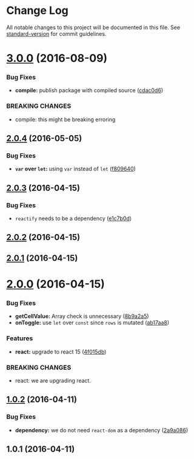 # Change Log

All notable changes to this project will be documented in this file. See [standard-version](https://github.com/conventional-changelog/standard-version) for commit guidelines.

<a name="3.0.0"></a>
# [3.0.0](https://github.com/emkay/material-ui-table-edit/compare/v2.0.4...v3.0.0) (2016-08-09)


### Bug Fixes

* **compile:** publish package with compiled source ([cdac0d6](https://github.com/emkay/material-ui-table-edit/commit/cdac0d6))


### BREAKING CHANGES

* compile: this might be breaking erroring



<a name="2.0.4"></a>
## [2.0.4](https://github.com/emkay/material-ui-table-edit/compare/v2.0.3...v2.0.4) (2016-05-05)


### Bug Fixes

* **`var` over `let`:** using `var` instead of `let` ([f809640](https://github.com/emkay/material-ui-table-edit/commit/f809640))



<a name="2.0.3"></a>
## [2.0.3](https://github.com/emkay/material-ui-table-edit/compare/v2.0.2...v2.0.3) (2016-04-15)


### Bug Fixes

* `reactify` needs to be a dependency ([e1c7b0d](https://github.com/emkay/material-ui-table-edit/commit/e1c7b0d))



<a name="2.0.2"></a>
## [2.0.2](https://github.com/emkay/material-ui-table-edit/compare/v2.0.1...v2.0.2) (2016-04-15)




<a name="2.0.1"></a>
## [2.0.1](https://github.com/emkay/material-ui-table-edit/compare/v2.0.0...v2.0.1) (2016-04-15)




<a name="2.0.0"></a>
# [2.0.0](https://github.com/emkay/material-ui-table-edit/compare/v1.0.2...v2.0.0) (2016-04-15)


### Bug Fixes

* **getCellValue:** Array check is unnecessary ([8b9a2a5](https://github.com/emkay/material-ui-table-edit/commit/8b9a2a5))
* **onToggle:** use `let` over `const` since `rows` is mutated ([ab17aa8](https://github.com/emkay/material-ui-table-edit/commit/ab17aa8))

### Features

* **react:** upgrade to react 15 ([4f015db](https://github.com/emkay/material-ui-table-edit/commit/4f015db))


### BREAKING CHANGES

* react: we are upgrading react.



<a name="1.0.2"></a>
## [1.0.2](https://github.com/emkay/material-ui-table-edit/compare/v1.0.1...v1.0.2) (2016-04-11)


### Bug Fixes

* **dependency:** we do not need `react-dom` as a dependency ([2a9a086](https://github.com/emkay/material-ui-table-edit/commit/2a9a086))



<a name="1.0.1"></a>
## 1.0.1 (2016-04-11)
